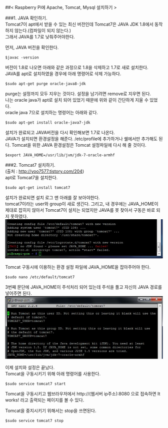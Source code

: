 ##< Raspberry Pi에 Apache, Tomcat, Mysql 설치하기 >  

###1. JAVA 확인하기.  
Tomcat7이 apt에서 받을 수 있는 최신 버전인데 Tomcat7은 JAVA JDK 1.8에서 동작하지 않는다.(컴파일이 되지 않는다.)  
그래서 JAVA를 1.7로 낮춰주어야한다.  

먼저, JAVA 버전을 확인한다.  

	$javac -version
버전이 1.8로 나오면 아래와 같은 과정으로 1.8을 삭제하고 1.7로 새로 설치한다.  
JAVA를 apt로 설치하였을 경우에 아래 명령어로 삭제 가능하다.  

	$sudo apt-get purge oracle-java8-jdk
purge는 설정까지 모두 지우는 것이다. 설정을 남기려면 remove로 지우면 된다.  
나는 oracle java가 apt로 설치 되어 있었기 때문에 위와 같이 간단하게 지울 수 있었다.  
oracle java 7으로 설치하는 명령어는 아래와 같다.  

	$sudo apt-get install oracle-java7-jdk
설치가 완료되고 JAVA버전을 다시 확인해보면 1.7로 나온다.  
JAVA가 설치되면 환경설정을 해준다. /etc/profile에 추가하거나 쉘에서만 추가해도 된다. Tomcat을 위한 JAVA 환경설정은 Tomcat 설정파일에 다시 해 줄 것이다.  

	$export JAVA_HOME=/usr/lib/jvm/jdk-7-oracle-armhf

###2. Tomcat7 설치하기.  
(출처 : http://yoo7577.tistory.com/204)  
apt로 Tomcat7을 설치한다.

	$sudo apt-get install tomcat7
설치가 완료되면 설치 로그 맨 아래를 잘 보아야한다.  
tomcat7이라는 user와 group이 새로 생긴다. 그리고, 내 경우에는 JAVA_HOME이 제대로 잡히지 않아서 Tomcat7이 설치는 되었지만 JAVA를 못 찾아서 구동은 바로 되지 못하였다.  
![](/RefImage/tomcat_1.JPG)

Tomcat 구동시에 이용하는 환경 설정 파일에 JAVA_HOME을 잡아주어야 한다.  

	$sudo nano /etc/default/tomcat7
3번째 문단에 JAVA_HOME이 주석처리 되어 있는데 주석을 풀고 자신의 JAVA 경로를 넣어주면 된다.
![](/RefImage/tomcat_2.JPG)

이제 설치와 설정은 끝났다.  
Tomcat을 구동시키기 위해 아래 명령어를 사용한다.  

	$sudo service tomcat7 start
Tomcat을 구동시키고 웹브라우저에서 http://(웹서버 ip주소):8080 으로 접속하면 It works! 라고 출력되는 페이지를 볼 수 있다.  
	
Tomcat을 중지시키기 위해서는 stop을 쓰면된다.  

	$sudo service tomcat7 stop

